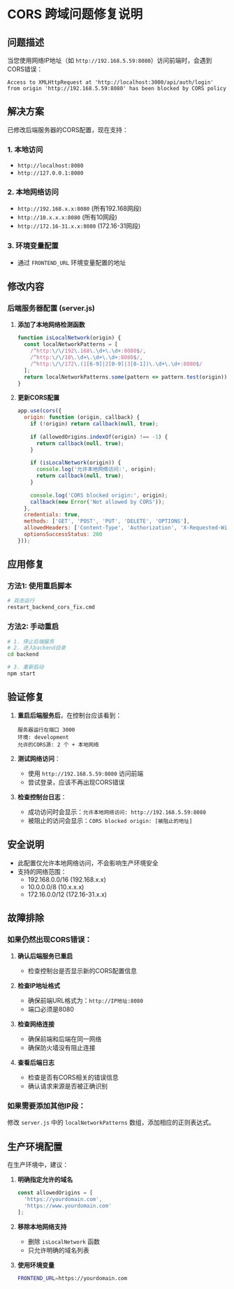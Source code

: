 # CORS 跨域问题修复说明

## 问题描述
当您使用网络IP地址（如 `http://192.168.5.59:8080`）访问前端时，会遇到CORS错误：
```
Access to XMLHttpRequest at 'http://localhost:3000/api/auth/login' from origin 'http://192.168.5.59:8080' has been blocked by CORS policy
```

## 解决方案
已修改后端服务器的CORS配置，现在支持：

### 1. 本地访问
- `http://localhost:8080`
- `http://127.0.0.1:8080`

### 2. 本地网络访问
- `http://192.168.x.x:8080` (所有192.168网段)
- `http://10.x.x.x:8080` (所有10网段)
- `http://172.16-31.x.x:8080` (172.16-31网段)

### 3. 环境变量配置
- 通过 `FRONTEND_URL` 环境变量配置的地址

## 修改内容

### 后端服务器配置 (server.js)
1. **添加了本地网络检测函数**
   ```javascript
   function isLocalNetwork(origin) {
     const localNetworkPatterns = [
       /^http:\/\/192\.168\.\d+\.\d+:8080$/,
       /^http:\/\/10\.\d+\.\d+\.\d+:8080$/,
       /^http:\/\/172\.(1[6-9]|2[0-9]|3[0-1])\.\d+\.\d+:8080$/
     ];
     return localNetworkPatterns.some(pattern => pattern.test(origin));
   }
   ```

2. **更新CORS配置**
   ```javascript
   app.use(cors({
     origin: function (origin, callback) {
       if (!origin) return callback(null, true);
       
       if (allowedOrigins.indexOf(origin) !== -1) {
         return callback(null, true);
       }
       
       if (isLocalNetwork(origin)) {
         console.log('允许本地网络访问:', origin);
         return callback(null, true);
       }
       
       console.log('CORS blocked origin:', origin);
       callback(new Error('Not allowed by CORS'));
     },
     credentials: true,
     methods: ['GET', 'POST', 'PUT', 'DELETE', 'OPTIONS'],
     allowedHeaders: ['Content-Type', 'Authorization', 'X-Requested-With'],
     optionsSuccessStatus: 200
   }));
   ```

## 应用修复

### 方法1: 使用重启脚本
```bash
# 双击运行
restart_backend_cors_fix.cmd
```

### 方法2: 手动重启
```bash
# 1. 停止后端服务
# 2. 进入backend目录
cd backend

# 3. 重新启动
npm start
```

## 验证修复

1. **重启后端服务后**，在控制台应该看到：
   ```
   服务器运行在端口 3000
   环境: development
   允许的CORS源: 2 个 + 本地网络
   ```

2. **测试网络访问**：
   - 使用 `http://192.168.5.59:8080` 访问前端
   - 尝试登录，应该不再出现CORS错误

3. **检查控制台日志**：
   - 成功访问时会显示：`允许本地网络访问: http://192.168.5.59:8080`
   - 被阻止的访问会显示：`CORS blocked origin: [被阻止的地址]`

## 安全说明

- 此配置仅允许本地网络访问，不会影响生产环境安全
- 支持的网络范围：
  - 192.168.0.0/16 (192.168.x.x)
  - 10.0.0.0/8 (10.x.x.x)
  - 172.16.0.0/12 (172.16-31.x.x)

## 故障排除

### 如果仍然出现CORS错误：

1. **确认后端服务已重启**
   - 检查控制台是否显示新的CORS配置信息

2. **检查IP地址格式**
   - 确保前端URL格式为：`http://IP地址:8080`
   - 端口必须是8080

3. **检查网络连接**
   - 确保前端和后端在同一网络
   - 确保防火墙没有阻止连接

4. **查看后端日志**
   - 检查是否有CORS相关的错误信息
   - 确认请求来源是否被正确识别

### 如果需要添加其他IP段：

修改 `server.js` 中的 `localNetworkPatterns` 数组，添加相应的正则表达式。

## 生产环境配置

在生产环境中，建议：

1. **明确指定允许的域名**
   ```javascript
   const allowedOrigins = [
     'https://yourdomain.com',
     'https://www.yourdomain.com'
   ];
   ```

2. **移除本地网络支持**
   - 删除 `isLocalNetwork` 函数
   - 只允许明确的域名列表

3. **使用环境变量**
   ```bash
   FRONTEND_URL=https://yourdomain.com
   ``` 